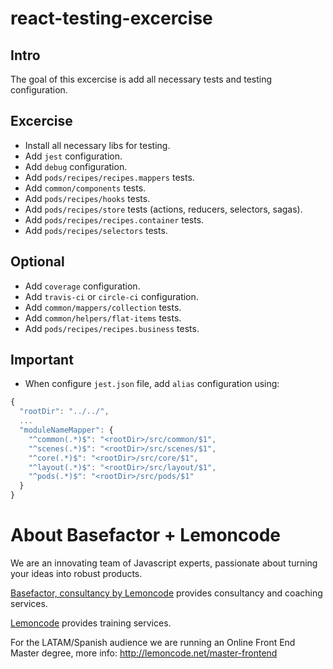 # react-testing-excercise

## Intro

The goal of this excercise is add all necessary tests and testing configuration.

## Excercise

- Install all necessary libs for testing.
- Add `jest` configuration.
- Add `debug` configuration.
- Add `pods/recipes/recipes.mappers` tests.
- Add `common/components` tests.
- Add `pods/recipes/hooks` tests.
- Add `pods/recipes/store` tests (actions, reducers, selectors, sagas).
- Add `pods/recipes/recipes.container` tests.
- Add `pods/recipes/selectors` tests.

## Optional

- Add `coverage` configuration.
- Add `travis-ci` or `circle-ci` configuration.
- Add `common/mappers/collection` tests.
- Add `common/helpers/flat-items` tests.
- Add `pods/recipes/recipes.business` tests.

## Important

- When configure `jest.json` file, add `alias` configuration using:

```javascript
{
  "rootDir": "../../",
  ...
  "moduleNameMapper": {
    "^common(.*)$": "<rootDir>/src/common/$1",
    "^scenes(.*)$": "<rootDir>/src/scenes/$1",
    "^core(.*)$": "<rootDir>/src/core/$1",
    "^layout(.*)$": "<rootDir>/src/layout/$1",
    "^pods(.*)$": "<rootDir>/src/pods/$1"
  }
}

```

# About Basefactor + Lemoncode

We are an innovating team of Javascript experts, passionate about turning your ideas into robust products.

[Basefactor, consultancy by Lemoncode](http://www.basefactor.com) provides consultancy and coaching services.

[Lemoncode](http://lemoncode.net/services/en/#en-home) provides training services.

For the LATAM/Spanish audience we are running an Online Front End Master degree, more info: http://lemoncode.net/master-frontend
